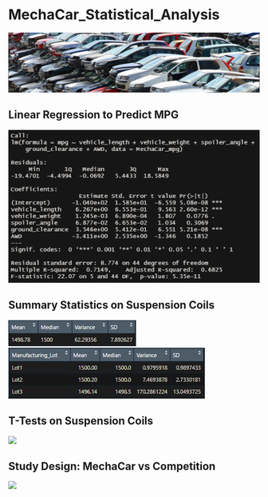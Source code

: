 # MechaCar_Statistical_Analysis
![](Resources/Images/cars.PNG)
## Linear Regression to Predict MPG
![](Resources/Images/MechaCar_mpg.PNG)
## Summary Statistics on Suspension Coils
![](Resources/Images/total_summary.PNG)
![](Resources/Images/lot_summary.PNG)
## T-Tests on Suspension Coils
![](Resources/Images/?.PNG)
## Study Design: MechaCar vs Competition
![](Resources/Images/?.PNG)